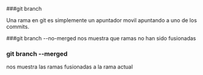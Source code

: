 ###git branch

Una rama en git es simplemente un apuntador movil
apuntando a uno de los commits.

###git branch --no-merged
nos muestra que ramas no han sido fusionadas

### git branch --merged
nos muestra las ramas fusionadas a la rama actual
